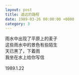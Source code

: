 ```yaml
---
layout: post
title: 遥远的路程
date: 1989-03-26 00:00:00 +0800
category: 3
---
```


雨水中出现了平原上的麦子<br>
这些雨水中的景色有些陌生<br>
天已黑了，下着雨<br>
我坐在水上给你写信<br>
<br>
1989.1.22